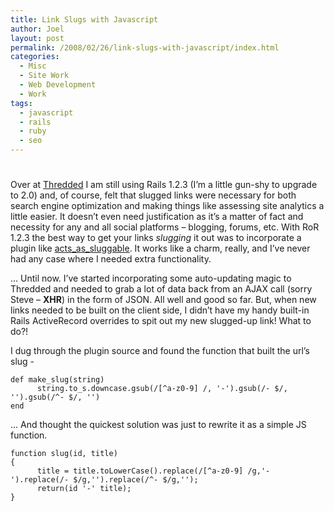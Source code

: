 ```yaml
---
title: Link Slugs with Javascript
author: Joel
layout: post
permalink: /2008/02/26/link-slugs-with-javascript/index.html
categories:
  - Misc
  - Site Work
  - Web Development
  - Work
tags:
  - javascript
  - rails
  - ruby
  - seo
---
```

# 

Over at [Thredded][1] I am still using Rails 1.2.3 (I’m a little gun-shy to upgrade to 2.0) and, of course, felt that slugged links were necessary for both search engine optimization and making things like assessing site analytics a little easier. It doesn’t even need justification as it’s a matter of fact and necessity for any and all social platforms – blogging, forums, etc. With RoR 1.2.3 the best way to get your links *slugging* it out was to incorporate a plugin like [acts\_as\_sluggable][2]. It works like a charm, really, and I’ve never had any case where I needed extra functionality.

 [1]: http://thredded.com
 [2]: http://tore.darell.no/pages/acts_as_sluggable

… Until now. I’ve started incorporating some auto-updating magic to Thredded and needed to grab a lot of data back from an AJAX call (sorry Steve – **XHR**) in the form of JSON. All well and good so far. But, when new links needed to be built on the client side, I didn’t have my handy built-in Rails ActiveRecord overrides to spit out my new slugged-up link! What to do?!

I dug through the plugin source and found the function that built the url’s slug -

    def make_slug(string)
          string.to_s.downcase.gsub(/[^a-z0-9] /, '-').gsub(/- $/, '').gsub(/^- $/, '')
    end

… And thought the quickest solution was just to rewrite it as a simple JS function.

    function slug(id, title)
    {
          title = title.toLowerCase().replace(/[^a-z0-9] /g,'-').replace(/- $/g,'').replace(/^- $/g,'');
          return(id '-' title);
    }
